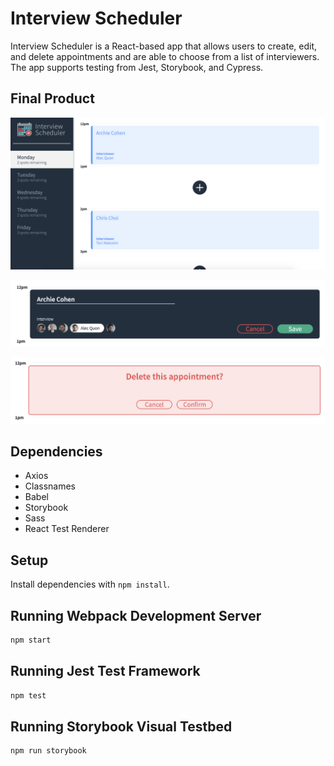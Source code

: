 # Interview Scheduler

Interview Scheduler is a React-based app that allows users to create, edit, and delete appointments and are able to choose from a list of interviewers. The app supports testing from Jest, Storybook, and Cypress.

## Final Product

!["The main page"](public/images/main.png "Main Page")

!["The component to book or edit an interview"](public/images/book:edit.png "Book/Edit component")

!["The delete confirmation component"](public/images/delete.png "Delete confirmation component")

## Dependencies

- Axios
- Classnames
- Babel
- Storybook
- Sass
- React Test Renderer

## Setup

Install dependencies with `npm install`.

## Running Webpack Development Server

```sh
npm start
```

## Running Jest Test Framework

```sh
npm test
```

## Running Storybook Visual Testbed

```sh
npm run storybook
```
